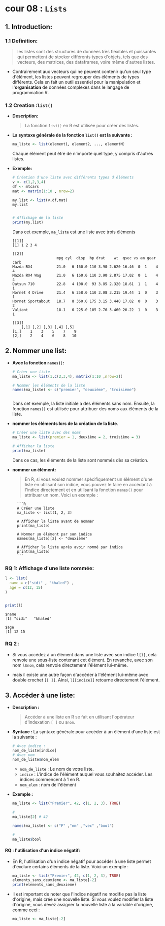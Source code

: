 # cour 08 : **``Lists``**


## 1. **Introduction:**

### 1.1 **Definition:**

>les listes sont des structures de données très flexibles et puissantes qui permettent de stocker différents types d'objets, tels que des vecteurs, des matrices, des dataframes, voire même d'autres listes. 

- Contrairement aux vecteurs qui ne peuvent contenir qu'un seul type d'élément, les listes peuvent regrouper des éléments de types différents. Cela en fait un outil essentiel pour la manipulation et l'**organisation** de données complexes dans le langage de programmation R.


### 1.2 **Creation :`list()`**

- **Description:**
    >La fonction `list()` en R est utilisée pour créer des listes. 


- **La syntaxe générale de la fonction `list()` est la suivante :**

    ```R
    ma_liste <- list(element1, element2, ..., elementN)
    ```

    Chaque élément peut être de n'importe quel type, y compris d'autres listes. 

- **Exemple:**

    ```R
    # Création d'une liste avec différents types d'éléments
    v <- c(1,2,3,4)
    df <- mtcars
    mat <- matrix(1:10 , nrow=2)

    my.list <- list(v,df,mat)
    my.list


    # Affichage de la liste
    print(my.list)
    ```

    Dans cet exemple, `ma_liste` est une liste avec trois éléments

    ```output
    [[1]]
    [1] 1 2 3 4

    [[2]]
                        mpg cyl  disp  hp drat    wt  qsec vs am gear carb
    Mazda RX4           21.0   6 160.0 110 3.90 2.620 16.46  0  1    4    4
    Mazda RX4 Wag       21.0   6 160.0 110 3.90 2.875 17.02  0  1    4    4
    Datsun 710          22.8   4 108.0  93 3.85 2.320 18.61  1  1    4    1
    Hornet 4 Drive      21.4   6 258.0 110 3.08 3.215 19.44  1  0    3    1
    Hornet Sportabout   18.7   8 360.0 175 3.15 3.440 17.02  0  0    3    2
    Valiant             18.1   6 225.0 105 2.76 3.460 20.22  1  0    3    1

    [[3]]
        [,1] [,2] [,3] [,4] [,5]
    [1,]    1    3    5    7    9
    [2,]    2    4    6    8   10   
    
    ```


## 2. **Nommer une list:**

- **Avec la fonction ``names()``:**

    ```R
    # Créer une liste
    ma_liste <- list(1,c(2,3,4), matrix(1:10 ,nrow=2))

    # Nommer les éléments de la liste
    names(ma_liste) <- c("premier", "deuxième", "troisième")



    ```

    Dans cet exemple, la liste initiale a des éléments sans nom. Ensuite, la fonction `names()` est utilisée pour attribuer des noms aux éléments de la liste. 


- **nommer les éléments lors de la création de la liste**. 

    ```R
    # Créer une liste avec des noms
    ma_liste <- list(premier = 1, deuxième = 2, troisième = 3)

    # Afficher la liste
    print(ma_liste)
    ```

    Dans ce cas, les éléments de la liste sont nommés dès sa création.


- **nommer  un élément:**

    >En R, si vous voulez nommer spécifiquement un élément d'une liste en utilisant son indice, vous pouvez le faire en accédant à l'indice directement et en utilisant la fonction `names()` pour attribuer un nom. Voici un exemple :

        ```R
        # Créer une liste
        ma_liste <- list(1, 2, 3)

        # Afficher la liste avant de nommer
        print(ma_liste)

        # Nommer un élément par son indice
        names(ma_liste)[2] <- "deuxième"

        # Afficher la liste après avoir nommé par indice
        print(ma_liste)
        ```


### RQ 1: **Affichage d'une liste nommée:**

```R
l <- list(
  name = c("sidi" , "khaled") ,
  age = c(12, 15)
)


print(l)

```

```output
$name
[1] "sidi"   "khaled"

$age
[1] 12 15
```

### RQ 2 : 

- Si vous accédez à un élément dans une liste avec son indice `l[1]`, cela renvoie une sous-liste contenant cet élément. En revanche, avec son nom `l$nom`, cela renvoie directement l'élément lui-même.

- mais il existe une autre façon d'accéder à l'élément lui-même avec double crochet `[[ ]]`. Ainsi, `l[[indice]]` retourne directement l'élément.

## 3. **Accéder à une liste:**

- **Description :**

    >Accéder à une liste en R se fait en utilisant l'opérateur d'indexation `[ ]` ou `$nom`. 


- **Syntaxe :**
    La syntaxe générale pour accéder à un élément d'une liste est la suivante :
    ```R
    # Avce indice : 
    nom_de_liste[indice]
    # Avec nom 
    nom_de_liste$nom_elem
    ```
    - `nom_de_liste` : Le nom de votre liste.
    - `indice` : L'indice de l'élément auquel vous souhaitez accéder. Les indices commencent à 1 en R.
    - `nom_elem` : nom de l'élément 

- **Exemple :**

    ```R
    ma_liste <- list("Premier", 42, c(1, 2, 3), TRUE)

    # 
    ma_liste[2] # 42 

    names(ma_liste) <- c("P" ,"nm" ,"vec" ,"bool")

    # 
    ma_liste$bool 
    ```

#### RQ : **l'utilisation d'un indice négatif:**


- En R, l'utilisation d'un indice négatif pour accéder à une liste permet d'exclure certains éléments de la liste. Voici un exemple :

    ```R
    ma_liste <- list("Premier", 42, c(1, 2, 3), TRUE)
    elements_sans_deuxieme <- ma_liste[-2]
    print(elements_sans_deuxieme)
    ```

- Il est important de noter que l'indice négatif ne modifie pas la liste d'origine, mais crée une nouvelle liste. Si vous voulez modifier la liste d'origine, vous devez assigner la nouvelle liste à la variable d'origine, comme ceci :

    ```R
    ma_liste <- ma_liste[-2]
    ```




